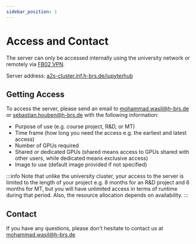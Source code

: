 ```yaml
---
sidebar_position: 1
---
```


# Access and Contact
The server can only be accessed internally using the university network or remotely via [FB02 VPN](https://faq.infcs.de/vpn/). 

Server address: [a2s-cluster.inf.h-brs.de/jupyterhub](https://a2s-cluster.inf.h-brs.de/jupyterhub)

## Getting Access
To access the server, please send an email to <mohammad.wasil@h-brs.de> or <sebastian.houben@h-brs.de> with the following information:
* Purpose of use (e.g. course project, R&D, or MT)
* Time frame (how long you need the access e.g. the earliest and latest access)
* Number of GPUs required
* Shared or dedicated GPUs (shared means access to GPUs shared with other users, while dedicated means exclusive access)
* Image to use (default image provided if not specified)

:::info
Note that unlike the university cluster, your access to the server is limited to the length of your project e.g. 8 months for an R&D project and 6 months for MT, but you will have unlimited access in terms of runtime during that period. Also, the resource allocation depends on availability.
:::

## Contact
If you have any questions, please don't hesitate to contact us at <mohammad.wasil@h-brs.de>